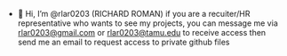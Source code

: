 - 👋 Hi, I’m @rlar0203 (RICHARD ROMAN)
if you are a recuiter/HR representative who wants to see my projects, you can message me via rlar0203@gmail.com or rlar0203@tamu.edu to receive access
then send me an email to request access to private github files

<!---
rlar0203/rlar0203 is a ✨ special ✨ repository because its `README.md` (this file) appears on your GitHub profile.
You can click the Preview link to take a look at your changes.
--->
